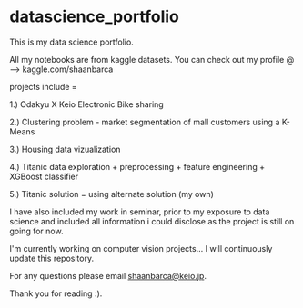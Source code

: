# datascience_portfolio
This is my data science portfolio. 

All my notebooks are from kaggle datasets. You can check out my profile @ -->  kaggle.com/shaanbarca

projects include =

1.) Odakyu X Keio Electronic Bike sharing 

2.) Clustering problem - market segmentation of mall customers using a K-Means

3.) Housing data vizualization

4.) Titanic data exploration + preprocessing + feature engineering + XGBoost classifier 

5.) Titanic solution = using alternate solution (my own) 

I have also included my work in seminar, prior to my exposure to data science and included all information i could disclose as the project is still on going for now.

I'm currently working on computer vision projects...  I will continuously update this repository.

For any questions please email shaanbarca@keio.jp. 

Thank you for reading :).
